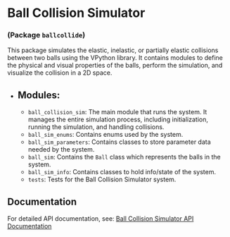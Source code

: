 
# Ball Collision Simulator
### (Package `ballcollide`)

This package simulates the elastic, inelastic, or partially elastic collisions between two balls using the VPython library. It contains modules to define the physical and visual properties of the balls, perform the simulation, and visualize the collision in a 2D space.

- ## Modules:
    * `ball_collision_sim`: The main module that runs the system. It manages the entire simulation process, including initialization, running the simulation, and handling collisions.
    * `ball_sim_enums`: Contains enums used by the system.
    * `ball_sim_parameters`: Contains classes to store parameter data needed by the system.
    * `ball_sim`: Contains the `Ball` class which represents the balls in the system.
    * `ball_sim_info`: Contains classes to hold info/state of the system.
    * `tests`: Tests for the Ball Collision Simulator system.

## Documentation
For detailed API documentation, see:
[Ball Collision Simulator API Documentation](https://jim-tooker.github.io/BallCollisionSimulator/docs/ballcollide/index.html)

